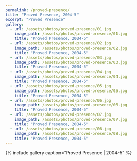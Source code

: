 ```yaml
---
permalink: /proved-presence/
title: "Proved Presence, 2004-5"
excerpt: "Proved Presence"
gallery:
  - url: /assets/photos/proved-presence/01.jpg
    image_path: /assets/photos/proved-presence/01.jpg
    title: "Proved Presence, 2004-5"
  - url: /assets/photos/proved-presence/02.jpg
    image_path: /assets/photos/proved-presence/02.jpg
    title: "Proved Presence, 2004-5"
  - url: /assets/photos/proved-presence/03.jpg
    image_path: /assets/photos/proved-presence/03.jpg
    title: "Proved Presence, 2004-5"
  - url: /assets/photos/proved-presence/04.jpg
    image_path: /assets/photos/proved-presence/04.jpg
    title: "Proved Presence, 2004-5"
  - url: /assets/photos/proved-presence/05.jpg
    image_path: /assets/photos/proved-presence/05.jpg
    title: "Proved Presence, 2004-5"
  - url: /assets/photos/proved-presence/06.jpg
    image_path: /assets/photos/proved-presence/06.jpg
    title: "Proved Presence, 2004-5"
  - url: /assets/photos/proved-presence/07.jpg
    image_path: /assets/photos/proved-presence/07.jpg
    title: "Proved Presence, 2004-5"
  - url: /assets/photos/proved-presence/08.jpg
    image_path: /assets/photos/proved-presence/08.jpg
    title: "Proved Presence, 2004-5"
---
```


{% include gallery caption="Proved Presence \| 2004-5" %}

